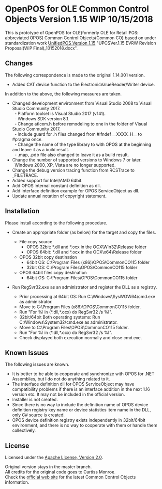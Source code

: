 ﻿# OpenPOS for OLE Common Control Objects Version 1.15 WIP 10/15/2018  
This is prototype of OpenPOS for OLE(formerly OLE for Retail POS: abbreviated OPOS) Common Control Objects(Common CO) based on under standardization work [UnifiedPOS Version 1.15][upos115] "UPOSVer.1.15 EVRW Revision Proposal(WIP Final)\_10152018.docx".

## Changes  
The following correspondence is made to the original 1.14.001 version.  

- Added CAT device function to the ElectronicValueReader/Writer device.  

In addition to the above, the following measures are taken.

- Changed development environment from Visual Studio 2008 to Visual Studio Community 2017.  
  - Platform toolset is Visual Studio 2017 (v141).  
  - Windows SDK version 8.1.  
  - Change atlcom.h before remodeling to one in the folder of Visual Studio Community 2017.  
  - Include guard for .h files changed from #ifndef \_\_XXXX\_H\_\_ to #pragma once.  
  - Change the name of the type library to with OPOS at the beginning and leave it as a build result.  
  - .map, .pdb file also changed to leave it as a build result.  
- Change the number of supported versions to Windows 7 or later.  
  Windows 2000, XP, Vista are no longer supported.  
- Change the debug version tracing function from RCSTrace to \_FILETRACE.  
- Added support for Intel/AMD 64bit.  
- Add OPOS internal constant definition as dll.  
- Add interface definition example for OPOS ServiceObject as dll.  
- Update annual notation of copyright statement.  


## Installation  
Please install according to the following procedure.  


- Create an appropriate folder (as below) for the target and copy the files.  
  - File copy source  
    - OPOS 32bit: \*.dll and \*.ocx in the OCX\\Win32\\Release folder  
    - OPOS 64bit: \*.dll and \*.ocx in the OCX\\x64\\Release folder  
  - OPOS 32bit copy destination  
    - 64bit OS: C:\\Program Files (x86)\\OPOS\\CommonCO115 folder  
    - 32bit OS: C:\\Program Files\\OPOS\\CommonCO115 folder  
  - OPOS 64bit files copy destination  
    - 64bit OS: C:\\Program Files\\OPOS\\CommonCO115 folder  


- Run RegSvr32.exe as an administrator and register the DLL as a registry.  
  - Prior processing at 64bit OS: Run C:\\Windows\\SysWOW64\\cmd.exe as administrator.  
  - Move to C:\\Program Files (x86)\\OPOS\\CommonCO115 folder.  
  - Run "For %I in (\*.dll,\*.ocx) do RegSvr32 /s %I".  
  - 32bit/64bit Both operating systems: Run C:\\Windows\\System32\\cmd.exe as administrator.  
  - Move to C:\\Program Files\\OPOS\\CommonCO115 folder.  
  - Run "For %I in (\*.dll,\*.ocx) do RegSvr32 /s %I".  
  - Check displayed both execution normally and close cmd.exe.  


## Known Issues  
The following issues are known.  

- It is better to be able to cooperate and synchronize with OPOS for .NET Assemblies, but I do not do anything related to it.  
- The interface definition dll for OPOS ServiceObject may have compatibility problems if there is an interface addition in the next 1.16 version etc. It may not be included in the official version.  
- Installer is not created.  
- Since there is no way to include the definition name of OPOS device definition registry key name or device statistics item name in the DLL, only C# source is created.  
- OPOS device definition registry exists independently in 32bit/64bit environment, and there is no way to cooperate with them or handle them  collectively.  


## License  
Licensed under the [Apache License, Version 2.0](./LICENSE-2.0.txt).  

Original version stays in the master branch.  
All credits for the original code goes to Curtiss Monroe.  
Check the [official web site][opos] for the latest Common Control Objects information.  

[upos115]: https://issues.omg.org/issues/lists/retail-up115-ftf?view=ALL
[opos]: http://monroecs.com/oposccos.htm
